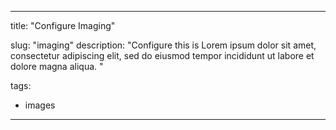 
---
title: "Configure Imaging"

slug: "imaging"
description: "Configure this is Lorem ipsum dolor sit amet, consectetur adipiscing elit, sed do eiusmod tempor incididunt ut labore et dolore magna aliqua. "

tags:
- images



---

